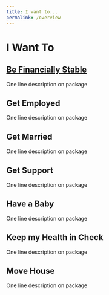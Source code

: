 ```yaml
---
title: I want to...
permalink: /overview
---
```


# I Want To

## [Be Financially Stable](/financially-stable/)

One line description on package

## Get Employed

One line description on package

## Get Married

One line description on package

## Get Support

One line description on package

## Have a Baby

One line description on package

## Keep my Health in Check

One line description on package

## Move House

One line description on package 



